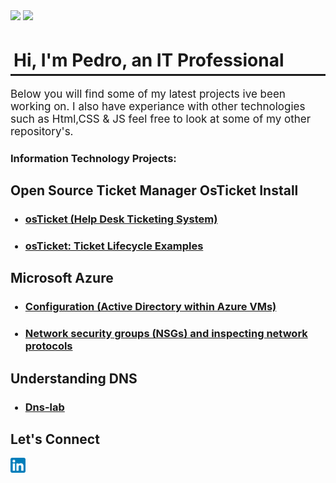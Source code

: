 <!DOCTYPE html>
<html lang="en">
<head>
    <meta charset="UTF-8">
    <meta name="viewport" content="width=device-width, initial-scale=1.0">
</head>
<body>
  
<section>
<img style=" display:left; height:200px; " src="https://i.imgur.com/bgzZKOf.png">
<img style=" display:; height: 200px; "src="https://i.imgur.com/W7gUJoi.png">
</section>

<h1 style="border-bottom: 3px solid;padding:5px 5px "> Hi, I'm Pedro, an IT Professional </h1>
<p style=" font-size:17px;"> Below you will find some of my latest projects ive been working on. I also have experiance with other technologies <br> such as Html,CSS & JS feel free to look at some of my
other repository's. </p>

<h3> Information Technology Projects: </h3>
<h2> Open Source Ticket Manager OsTicket Install </h2>
<ul> <!---  come back and add links -->
<h3><a href="https://github.com/Pedro-Zarate/osTicket-Install"> <li>osTicket (Help Desk Ticketing System) </li> </a> </h3>
 <h3><a href="https://github.com/Pedro-Zarate/osTicket-creating-tickets/blob/main/README.md"> <li>osTicket: Ticket Lifecycle Examples </li> </a></h3>
    
</ul>

<h2> Microsoft Azure </h2>
<ul>
 <h3> <a href="https://github.com/Pedro-Zarate/Config-Azure">  <li> 
        Configuration (Active Directory within Azure VMs)
    </li> </a></h3>
<h3>   <a href=""> <li>
        Network security groups (NSGs) and inspecting network protocols 
    </li> </a></h3>
</ul>

<h2> Understanding DNS </h2> 
<ul> 
<h3><a href="https://github.com/Pedro-Zarate/DNS-LAB"><li>Dns-lab</li> </a></h3>
</ul>
<h2> Let's Connect </h2> 
<a href="https://www.linkedin.com/in/pedro-z-dominguez/"> 
<img src="/LinkedIn_icon.svg" alt="LinkedIn_icon" width="24px" height="24px">
</a>
<br> </br>


    
</body>
</html>
